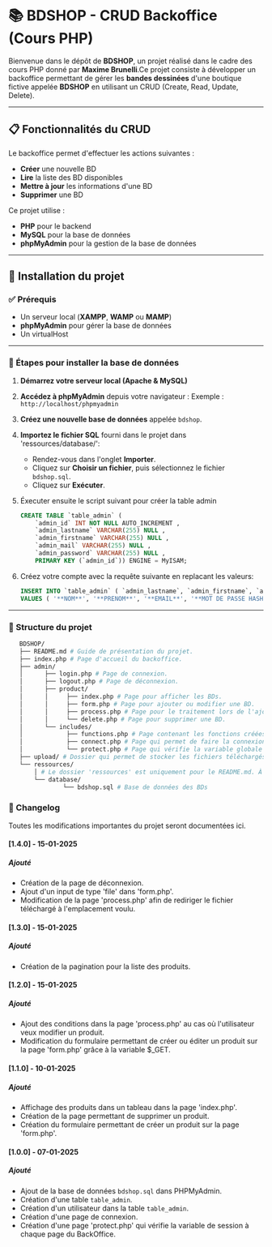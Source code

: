 # 📚 BDSHOP - CRUD Backoffice (Cours PHP) 

 Bienvenue dans le dépôt de **BDSHOP**, un projet réalisé dans le cadre des cours PHP donné par **Maxime Brunelli**.Ce projet consiste à développer un backoffice permettant de gérer les **bandes dessinées** d'une boutique fictive appelée **BDSHOP** en utilisant un CRUD (Create, Read, Update, Delete). 
 
---
## 📋 Fonctionnalités du CRUD

Le backoffice permet d'effectuer les actions suivantes :

- **Créer** une nouvelle BD
- **Lire** la liste des BD disponibles
- **Mettre à jour** les informations d'une BD
- **Supprimer** une BD

 Ce projet utilise : 
 
- **PHP** pour le backend
- **MySQL** pour la base de données
- **phpMyAdmin** pour la gestion de la base de données 
--- 
 ## 🚀 Installation du projet 

 ### ✅ Prérequis
 
- Un serveur local (**XAMPP**, **WAMP** ou **MAMP**)
- **phpMyAdmin** pour gérer la base de données 
- Un virtualHost
--- 
 ### 📂 Étapes pour installer la base de données 
 
1. **Démarrez votre serveur local (Apache & MySQL)**
2. **Accédez à phpMyAdmin** depuis votre navigateur : 
 Exemple : `http://localhost/phpmyadmin` 
1. **Créez une nouvelle base de données** appelée `bdshop`.
2. **Importez le fichier SQL** fourni dans le projet  dans 'ressources/database/': 
	- Rendez-vous dans l'onglet **Importer**.
	- Cliquez sur **Choisir un fichier**, puis sélectionnez le fichier `bdshop.sql`. 
	- Cliquez sur **Exécuter**. 
3. Éxecuter ensuite le script suivant pour créer la table admin 
    ```SQL
    CREATE TABLE `table_admin` (
        `admin_id` INT NOT NULL AUTO_INCREMENT , 
        `admin_lastname` VARCHAR(255) NULL , 
        `admin_firstname` VARCHAR(255) NULL , 
        `admin_mail` VARCHAR(255) NULL , 
        `admin_password` VARCHAR(255) NULL , 
        PRIMARY KEY (`admin_id`)) ENGINE = MyISAM;

    ```
4. Créez votre compte avec la requête suivante en replacant les valeurs:

	```SQL
	INSERT INTO `table_admin` ( `admin_lastname`, `admin_firstname`, `admin_mail`, `admin_password`) 
    VALUES ( '**NOM**', '**PRENOM**', '**EMAIL**', '**MOT DE PASSE HASHÉ**');
	```
--- 
 ### 📂 Structure du projet 
 ```bash
    BDSHOP/ 
    ├── README.md # Guide de présentation du projet.
    ├── index.php # Page d'accueil du backoffice.
    ├── admin/
    │      ├── login.php # Page de connexion.
    │      ├── logout.php # Page de déconnexion.
    │      ├── product/
    │      │     ├── index.php # Page pour afficher les BDs. 
    │      │     ├── form.php # Page pour ajouter ou modifier une BD.
    │      │     ├── process.php # Page pour le traitement lors de l'ajout ou la modification d'une BD.
    │      │     └── delete.php # Page pour supprimer une BD.
    │      └── includes/
    │            ├── functions.php # Page contenant les fonctions créées.
    │            ├── connect.php # Page qui permet de faire la connexion à la base de données.
    │            └── protect.php # Page qui vérifie la variable globale $_SESSION.
    ├── upload/ # Dossier qui permet de stocker les fichiers téléchargés depuis la page form.php
    └── ressources/
        │ # Le dossier 'ressources' est uniquement pour le README.md. À ne pas prendre en compte pour l'exercice.
        └── database/
                └── bdshop.sql # Base de données des BDs
```

### 📝 Changelog

Toutes les modifications importantes du projet seront documentées ici. 

#### [1.4.0] - 15-01-2025
##### Ajouté
- Création de la page de déconnexion.
- Ajout d'un input de type 'file' dans 'form.php'.
- Modification de la page 'process.php' afin de rediriger le fichier téléchargé à l'emplacement voulu.

#### [1.3.0] - 15-01-2025
##### Ajouté
- Création de la pagination pour la liste des produits.

#### [1.2.0] - 15-01-2025
##### Ajouté
- Ajout des conditions dans la page 'process.php' au cas où l'utilisateur veux modifier un produit.
- Modification du formulaire permettant de créer ou éditer un produit sur la page 'form.php' grâce à la variable $_GET.

#### [1.1.0] - 10-01-2025
##### Ajouté
- Affichage des produits dans un tableau dans la page 'index.php'.
- Création de la page permettant de supprimer un produit.
- Création du formulaire permettant de créer un produit sur la page 'form.php'.


#### [1.0.0] - 07-01-2025
##### Ajouté
- Ajout de la base de données `bdshop.sql` dans PHPMyAdmin.
- Création d'une table `table_admin`.
- Création d'un utilisateur dans la table `table_admin`.
- Création d'une page de connexion.
- Création d'une page 'protect.php' qui vérifie la variable de session à chaque page du BackOffice.

